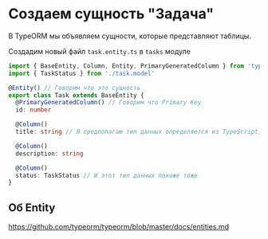 # Создаем сущность "Задача"

В TypeORM мы объявляем сущности, которые представляют таблицы. 

Создадим новый файл `task.entity.ts` в `tasks` модуле
```typescript
import { BaseEntity, Column, Entity, PrimaryGeneratedColumn } from 'typeorm'
import { TaskStatus } from './task.model'

@Entity() // Говорим что это сущность
export class Task extends BaseEntity {
  @PrimaryGeneratedColumn() // Говорим что Primary Key
  id: number

  @Column()
  title: string // Я предполагаю тип данных определяется из TypeScript, и для него не нужны декораторы

  @Column()
  description: string

  @Column()
  status: TaskStatus // И этот тип данных похоже тоже
}
```

## Об Entity

https://github.com/typeorm/typeorm/blob/master/docs/entities.md
